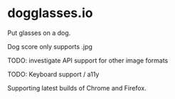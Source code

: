 # dogglasses.io

Put glasses on a dog.

Dog score only supports .jpg

TODO: investigate API support for other image formats

TODO: Keyboard support / a11y

Supporting latest builds of Chrome and Firefox.
